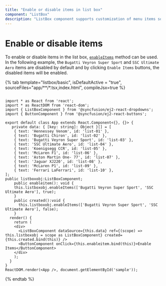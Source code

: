 ```yaml
---
title: "Enable or disable items in list box"
component: "ListBox"
description: "ListBox component supports customization of menu items so that the items can be enabled or disabled."
---
```


# Enable or disable items

To enable or disable items in the list box, [`enableItems`](../api/list-box/#enableitems) method can be used. In the following example, the `Bugatti Veyron Super Sport` and `SSC Ultimate Aero` items are disabled by default and by clicking `Enable Items` buttons, the disabled items will be enabled.

{% tab template="listbox/basic", isDefaultActive = "true", sourceFiles="app/**/*.tsx,index.html", compileJsx=true %}

```tsx

import * as React from 'react';
import * as ReactDOM from 'react-dom';
import { ListBoxComponent } from '@syncfusion/ej2-react-dropdowns';
import { ButtonComponent } from '@syncfusion/ej2-react-buttons';

export default class App extends React.Component<{}, {}> {
   private data: { [key: string]: Object }[] = [
    { text: 'Hennessey Venom', id: 'list-01' },
    { text: 'Bugatti Chiron', id: 'list-02' },
    { text: 'Bugatti Veyron Super Sport', id: 'list-03' },
    { text: 'SSC Ultimate Aero', id: 'list-04' },
    { text: 'Koenigsegg CCR', id: 'list-05' },
    { text: 'McLaren F1', id: 'list-06' },
    { text: 'Aston Martin One- 77', id: 'list-07' },
    { text: 'Jaguar XJ220', id: 'list-08' },
    { text: 'McLaren P1', id: 'list-09' },
    { text: 'Ferrari LaFerrari', id: 'list-10' },
];
public listboxobj:ListBoxComponent;
    public enableitem(): void {
    this.listboxobj.enableItems(['Bugatti Veyron Super Sport', 'SSC Ultimate Aero'], true);
    }
    public created():void {
      this.listboxobj.enableItems(['Bugatti Veyron Super Sport', 'SSC Ultimate Aero'], false);
    }
  render() {
    return (
    <div>
      <ListBoxComponent dataSource={this.data} ref={(scope) => this.listboxobj = scope as ListBoxComponent} created={this.created.bind(this)} />
      <ButtonComponent onClick={this.enableitem.bind(this)}>Enable Items</ButtonComponent>
    </div>
    );
  }
}
ReactDOM.render(<App />, document.getElementById('sample'));

```

{% endtab %}